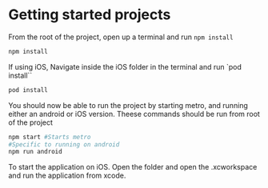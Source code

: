 # Getting started projects

From the root of the project, open up a terminal and run `npm install`

```bash
npm install
```

If using iOS, Navigate inside the iOS folder in the terminal and run `pod install``

```bash
pod install
```

You should now be able to run the project by starting metro, and running either an android or iOS version. Theese commands should be run from root of the project

```bash
npm start #Starts metro
#Specific to running on android
npm run android
```

To start the application on iOS. Open the folder and open the .xcworkspace and run the application from xcode.
